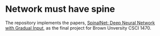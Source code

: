 # Network must have spine
The repository implements the papers, [SpinalNet: Deep Neural Network with Gradual Input](https://arxiv.org/pdf/2007.03347.pdf), as the final project for Brown Unversity CSCI 1470.
